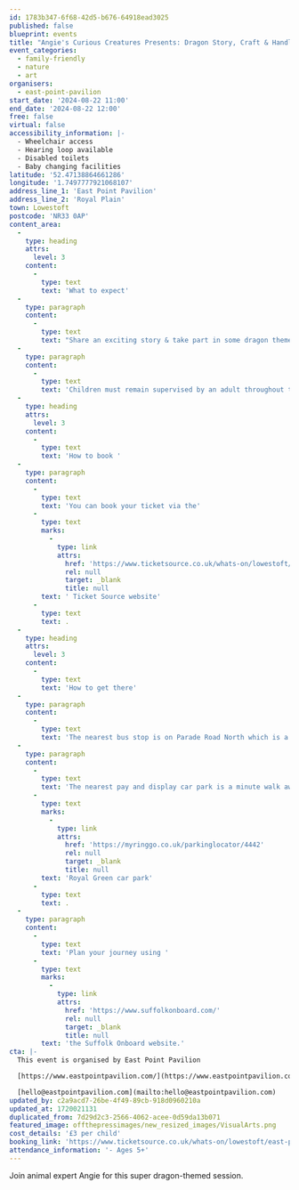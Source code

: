 ```yaml
---
id: 1783b347-6f68-42d5-b676-64918ead3025
published: false
blueprint: events
title: "Angie's Curious Creatures Presents: Dragon Story, Craft & Handling Session!"
event_categories:
  - family-friendly
  - nature
  - art
organisers:
  - east-point-pavilion
start_date: '2024-08-22 11:00'
end_date: '2024-08-22 12:00'
free: false
virtual: false
accessibility_information: |-
  - Wheelchair access
  - Hearing loop available
  - Disabled toilets
  - Baby changing facilities
latitude: '52.47138864661286'
longitude: '1.7497777921068107'
address_line_1: 'East Point Pavilion'
address_line_2: 'Royal Plain'
town: Lowestoft
postcode: 'NR33 0AP'
content_area:
  -
    type: heading
    attrs:
      level: 3
    content:
      -
        type: text
        text: 'What to expect'
  -
    type: paragraph
    content:
      -
        type: text
        text: "Share an exciting story & take part in some dragon themed activities. You will even get to meet a real bearded dragon!\_"
  -
    type: paragraph
    content:
      -
        type: text
        text: 'Children must remain supervised by an adult throughout the session. Some activities may take place outside in our garden during the session.'
  -
    type: heading
    attrs:
      level: 3
    content:
      -
        type: text
        text: 'How to book '
  -
    type: paragraph
    content:
      -
        type: text
        text: 'You can book your ticket via the'
      -
        type: text
        marks:
          -
            type: link
            attrs:
              href: 'https://www.ticketsource.co.uk/whats-on/lowestoft/east-point-pavilion/angies-curious-creatures-presents-dragon-story-craft-handling-session/2024-08-22/d-lwlxykcvbzvgo'
              rel: null
              target: _blank
              title: null
        text: ' Ticket Source website'
      -
        type: text
        text: .
  -
    type: heading
    attrs:
      level: 3
    content:
      -
        type: text
        text: 'How to get there'
  -
    type: paragraph
    content:
      -
        type: text
        text: 'The nearest bus stop is on Parade Road North which is a three minute walk from East Point Pavilion. There is a selection of buses which connect us to the town centre for example, No X2, X22 and 109.'
  -
    type: paragraph
    content:
      -
        type: text
        text: 'The nearest pay and display car park is a minute walk away at '
      -
        type: text
        marks:
          -
            type: link
            attrs:
              href: 'https://myringgo.co.uk/parkinglocator/4442'
              rel: null
              target: _blank
              title: null
        text: 'Royal Green car park'
      -
        type: text
        text: .
  -
    type: paragraph
    content:
      -
        type: text
        text: 'Plan your journey using '
      -
        type: text
        marks:
          -
            type: link
            attrs:
              href: 'https://www.suffolkonboard.com/'
              rel: null
              target: _blank
              title: null
        text: 'the Suffolk Onboard website.'
cta: |-
  This event is organised by East Point Pavilion

  [https://www.eastpointpavilion.com/](https://www.eastpointpavilion.com/)

  [hello@eastpointpavilion.com](mailto:hello@eastpointpavilion.com)
updated_by: c2a9acd7-26be-4f49-89cb-918d0960210a
updated_at: 1720021131
duplicated_from: 7d29d2c3-2566-4062-acee-0d59da13b071
featured_image: offthepressimages/new_resized_images/VisualArts.png
cost_details: '£3 per child'
booking_link: 'https://www.ticketsource.co.uk/whats-on/lowestoft/east-point-pavilion/angies-curious-creatures-presents-dragon-story-craft-handling-session/2024-08-22/d-lwlxykcvbzvgo'
attendance_information: '- Ages 5+'
---
```

Join animal expert Angie for this super dragon-themed session.